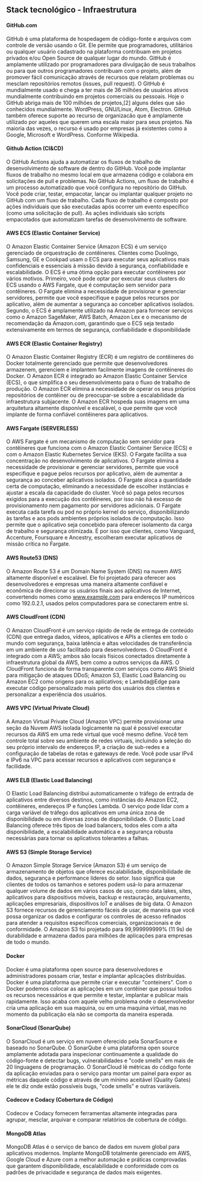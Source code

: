 ## Stack tecnológico - Infraestrutura

#### GitHub.com
GitHub é uma plataforma de hospedagem de código-fonte e arquivos com controle de versão usando o Git. Ele permite que programadores, utilitários ou qualquer usuário cadastrado na plataforma contribuam em projetos privados e/ou Open Source de qualquer lugar do mundo. GitHub é amplamente utilizado por programadores para divulgação de seus trabalhos ou para que outros programadores contribuam com o projeto, além de promover fácil comunicação através de recursos que relatam problemas ou mesclam repositórios remotos (issues, pull request).
O GitHub é mundialmente usado e chega a ter mais de 36 milhões de usuários ativos mundialmente contribuindo em projetos comerciais ou pessoais. Hoje o GitHub abriga mais de 100 milhões de projetos,[2] alguns deles que são conhecidos mundialmente. WordPress, GNU/Linux, Atom, Electron. GitHub também oferece suporte ao recurso de organizacão que é amplamente utilizado por aqueles que querem uma escala maior para seus projetos. Na maioria das vezes, o recurso é usado por empresas já existentes como a Google, Microsoft e WordPress. Conforme Wikipedia.

#### Github Action (CI&CD)
O GitHub Actions ajuda a automatizar os fluxos de trabalho de desenvolvimento de software de dentro do GitHub. Você pode implantar fluxos de trabalho no mesmo local em que armazena código e colabora em solicitações de pull e problemas.
No GitHub Actions, um fluxo de trabalho é um processo automatizado que você configura no repositório do GitHub. Você pode criar, testar, empacotar, lançar ou implantar qualquer projeto no GitHub com um fluxo de trabalho.
Cada fluxo de trabalho é composto por ações individuais que são executadas após ocorrer um evento específico (como uma solicitação de pull). As ações individuais são scripts empacotados que automatizam tarefas de desenvolvimento de software.

#### AWS ECS (Elastic Container Service)
O Amazon Elastic Container Service (Amazon ECS) é um serviço gerenciado de orquestração de contêineres. Clientes como Duolingo, Samsung, GE e Cookpad usam o ECS para executar seus aplicativos mais confidenciais e essenciais à missão devido à segurança, confiabilidade e escalabilidade.
O ECS é uma ótima opção para executar contêineres por vários motivos. Primeiro, você pode optar por executar seus clusters do ECS usando o AWS Fargate, que é computação sem servidor para contêineres. O Fargate elimina a necessidade de provisionar e gerenciar servidores, permite que você especifique e pague pelos recursos por aplicativo, além de aumentar a segurança ao conceber aplicativos isolados. Segundo, o ECS é amplamente utilizado na Amazon para fornecer serviços como o Amazon SageMaker, AWS Batch, Amazon Lex e o mecanismo de recomendação da Amazon.com, garantindo que o ECS seja testado extensivamente em termos de segurança, confiabilidade e disponibilidade

#### AWS ECR (Elastic Container Registry)
O Amazon Elastic Container Registry (ECR) é um registro de contêineres do Docker totalmente gerenciado que permite que desenvolvedores armazenem, gerenciem e implantem facilmente imagens de contêineres do Docker. O Amazon ECR é integrado ao Amazon Elastic Container Service (ECS), o que simplifica o seu desenvolvimento para o fluxo de trabalho de produção. O Amazon ECR elimina a necessidade de operar os seus próprios repositórios de contêiner ou de preocupar-se sobre a escalabilidade da infraestrutura subjacente. O Amazon ECR hospeda suas imagens em uma arquitetura altamente disponível e escalável, o que permite que você implante de forma confiável contêineres para aplicativos.

#### AWS Fargate (SERVERLESS)
O AWS Fargate é um mecanismo de computação sem servidor para contêineres que funciona com o Amazon Elastic Container Service (ECS) e com o Amazon Elastic Kubernetes Service (EKS). O Fargate facilita a sua concentração no desenvolvimento de aplicativos. O Fargate elimina a necessidade de provisionar e gerenciar servidores, permite que você especifique e pague pelos recursos por aplicativo, além de aumentar a segurança ao conceber aplicativos isolados.
O Fargate aloca a quantidade certa de computação, eliminando a necessidade de escolher instâncias e ajustar a escala da capacidade do cluster. Você só paga pelos recursos exigidos para a execução dos contêineres, por isso não há excesso de provisionamento nem pagamento por servidores adicionais. O Fargate executa cada tarefa ou pod no próprio kernel do serviço, disponibilizando às tarefas e aos pods ambientes próprios isolados de computação. Isso permite que o aplicativo seja concebido para oferecer isolamento da carga de trabalho e segurança otimizada. É por isso que clientes, como Vanguard, Accenture, Foursquare e Ancestry, escolheram executar aplicativos de missão crítica no Fargate.

#### AWS Route53 (DNS)
O Amazon Route 53 é um Domain Name System (DNS) na nuvem AWS altamente disponível e escalável. Ele foi projetado para oferecer aos desenvolvedores e empresas uma maneira altamente confiável e econômica de direcionar os usuários finais aos aplicativos de Internet, convertendo nomes como www.example.com para endereços IP numéricos como 192.0.2.1, usados pelos computadores para se conectarem entre si.

#### AWS CloudFront (CDN)
O Amazon CloudFront é um serviço rápido de rede de entrega de conteúdo (CDN) que entrega dados, vídeos, aplicativos e APIs a clientes em todo o mundo com segurança, baixa latência e altas velocidades de transferência em um ambiente de uso facilitado para desenvolvedores. O CloudFront é integrado com a AWS; ambos são locais físicos conectados diretamente à infraestrutura global da AWS, bem como a outros serviços da AWS. O CloudFront funciona de forma transparente com serviços como AWS Shield para mitigação de ataques DDoS; Amazon S3, Elastic Load Balancing ou Amazon EC2 como origens para os aplicativos; e Lambda@Edge para executar código personalizado mais perto dos usuários dos clientes e personalizar a experiência dos usuários.

#### AWS VPC (Virtual Private Cloud)
A Amazon Virtual Private Cloud (Amazon VPC) permite provisionar uma seção da Nuvem AWS isolada logicamente na qual é possível executar recursos da AWS em uma rede virtual que você mesmo define. Você tem controle total sobre seu ambiente de redes virtuais, incluindo a seleção do seu próprio intervalo de endereços IP, a criação de sub-redes e a configuração de tabelas de rotas e gateways de rede. Você pode usar IPv4 e IPv6 na VPC para acessar recursos e aplicativos com segurança e facilidade.

#### AWS ELB (Elastic Load Balancing)
O Elastic Load Balancing distribui automaticamente o tráfego de entrada de aplicativos entre diversos destinos, como instâncias do Amazon EC2, contêineres, endereços IP e funções Lambda. O serviço pode lidar com a carga variável de tráfego dos aplicativos em uma única zona de disponibilidade ou em diversas zonas de disponibilidade. O Elastic Load Balancing oferece três tipos de load balancers, todos eles com a alta disponibilidade, a escalabilidade automática e a segurança robusta necessárias para tornar os aplicativos tolerantes a falhas.

#### AWS S3 (Simple Storage Service)
O Amazon Simple Storage Service (Amazon S3) é um serviço de armazenamento de objetos que oferece escalabilidade, disponibilidade de dados, segurança e performance líderes do setor. Isso significa que clientes de todos os tamanhos e setores podem usá-lo para armazenar qualquer volume de dados em vários casos de uso, como data lakes, sites, aplicativos para dispositivos móveis, backup e restauração, arquivamento, aplicações empresariais, dispositivos IoT e análises de big data. O Amazon S3 fornece recursos de gerenciamento fáceis de usar, de maneira que você possa organizar os dados e configurar os controles de acesso refinados para atender a requisitos específicos comerciais, organizacionais e de conformidade. O Amazon S3 foi projetado para 99,999999999% (11 9s) de durabilidade e armazena dados para milhões de aplicações para empresas de todo o mundo.

#### Docker
Docker é uma plataforma open source para desenvolvedores e administradores possam criar, testar e implantar aplicações distribuídas.
Docker é uma plataforma que permite criar e executar "conteiners". Com o Docker podemos colocar as aplicações em um contêiner que possui todos os recursos necessários e que permite e testar, implantar e publicar mais rapidamente. Isso acaba com aquele velho problema onde o desenvolvedor cria uma aplicação em sua maquina, ou em uma maquina virtual, mas no momento da publicação ela não se comporta da maneira esperada.

#### SonarCloud (SonarQube)
O SonarCloud é um serviço em nuvem oferecido pela SonarSource e baseado no SonarQube. O SonarQube é uma plataforma open source amplamente adotada para inspecionar continuamente a qualidade do código-fonte e detectar bugs, vulnerabilidades e "code smells" em mais de 20 linguagens de programação.
O SonarCloud lê métricas do código fonte da aplicação enviadas para o serviço para montar um painel para expor as métricas daquele código e através de um mínimo aceitável (Quality Gates) ele te diz onde estão possíveis bugs, "code smells" e outras variáveis.

#### Codecov e Codacy (Cobertura de Código)
Codecov e Codacy fornecem ferramentas altamente integradas para agrupar, mesclar, arquivar e comparar relatórios de cobertura de código.

#### MongoDB Atlas
MongoDB Atlas é o serviço de banco de dados em nuvem global para aplicativos modernos. Implante MongoDB totalmente gerenciado em AWS, Google Cloud e Azure com a melhor automação e práticas comprovadas que garantem disponibilidade, escalabilidade e conformidade com os padrões de privacidade e segurança de dados mais exigentes.
